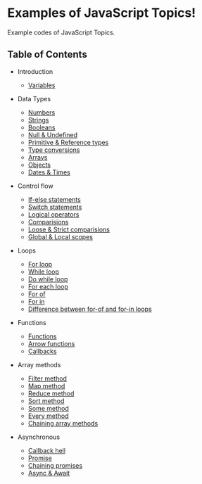 # Examples of JavaScript Topics!

Example codes of JavaScript Topics. 

## Table of Contents

* Introduction
    * [Variables](./variables/)

* Data Types
    * [Numbers](./numbers/)
    * [Strings](./strings/)
    * [Booleans](./booleans/)
    * [Null & Undefined](./null-undefined/)
    * [Primitive & Reference types](./primitive-reference-types/)
    * [Type conversions](./type-conversions/)
    * [Arrays](./arrays/)
    * [Objects](./objects/)
    * [Dates & Times](./dates-and-times/)

* Control flow
    * [If-else statements](./if-statements/)
    * [Switch statements](./switch-statements/)
    * [Logical operators](./logical-operators/)
    * [Comparisions](./comparisions/)
    * [Loose & Strict comparisions](./loose-strict-comparision/)
    * [Global & Local scopes](./global-local-scope/)

* Loops
    * [For loop](./for-loop/)
    * [While loop](./while-loop/)
    * [Do while loop](./do-while-loop/)
    * [For each loop](./for-each-loop/)
    * [For of](./for-of/)
    * [For in](./for-in/)
    * [Difference between for-of and for-in loops](./difference-between-for-of-and-for-in/)

* Functions
    * [Functions](./functions/)
    * [Arrow functions](./arrow-functions/)
    * [Callbacks](./callbacks/)

* Array methods
    * [Filter method](./filter-method/)
    * [Map method](./map-method/)
    * [Reduce method](./reduce-method/)
    * [Sort method](./sort-method/)
    * [Some method](./some-method/)
    * [Every method](./every-method/)
    * [Chaining array methods](./chaining-array-methods/)

* Asynchronous
    * [Callback hell](./callback-hell/)
    * [Promise](./promise/)
    * [Chaining promises](./chaining-promises/)
    * [Async & Await](./async-await/)